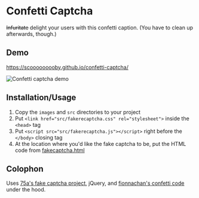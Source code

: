 # Confetti Captcha

~~Infuritate~~ delight your users with this confetti caption. (You have to clean up afterwards, though.)

## Demo

https://scooooooooby.github.io/confetti-captcha/

<img src="https://raw.githubusercontent.com/m-brz/fake-captcha/main/gif-demo.gif" alt="Confetti captcha demo">

## Installation/Usage

1. Copy the `images` and `src` directories to your project
2. Put `<link href="src/fakerecaptcha.css" rel="stylesheet">` inside the `<head>` tag
3. Put `<script src="src/fakerecaptcha.js"></script>` right before the `</body>` closing tag
4. At the location where you'd like the fake captcha to be, put the HTML code from [fakecaptcha.html](https://github.com/m-brz/fake-captcha/blob/main/fakecaptcha.html)

## Colophon

Uses [75a's fake captcha project](https://scooooooooby.github.io/confetti-captcha/), jQuery, and [fionnachan's confetti code](https://codepen.io/fionnachan/pen/EvaqOB) under the hood.
